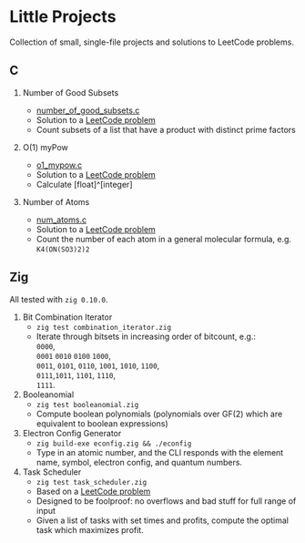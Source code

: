 # Little Projects

Collection of small, single-file projects and solutions to LeetCode problems.

## C

1. Number of Good Subsets
   * [number\_of\_good\_subsets.c](number_of_good_subsets.c)
   * Solution to a [LeetCode
     problem](https://leetcode.com/problems/the-number-of-good-subsets/)
   * Count subsets of a list that have a product with distinct prime factors

2. O(1) myPow
   * [o1_mypow.c](o1_mypow.c)
   * Solution to a [LeetCode problem](https://leetcode.com/problems/powx-n/)
   * Calculate [float]^[integer]

3. Number of Atoms
   * [num_atoms.c](num_atoms.c)
   * Solution to a [LeetCode problem](https://leetcode.com/problems/number-of-atoms/)
   * Count the number of each atom in a general molecular formula, e.g. `K4(ON(SO3)2)2`

## Zig

All tested with `zig 0.10.0`.

1. Bit Combination Iterator
   * `zig test combination_iterator.zig`
   * Iterate through bitsets in increasing order of bitcount, e.g.: \
     `0000`,\
     `0001` `0010` `0100` `1000`,\
     `0011`, `0101`, `0110`, `1001`, `1010`, `1100`,\
     `0111`,`1011`, `1101`, `1110`,\
     `1111`.
2. Booleanomial
   * `zig test booleanomial.zig`
   * Compute boolean polynomials (polynomials over GF(2) which are equivalent to
     boolean expressions)
3. Electron Config Generator
   * `zig build-exe econfig.zig && ./econfig`
   * Type in an atomic number, and the CLI responds with the element name,
     symbol, electron config, and quantum numbers.
4. Task Scheduler
   * `zig test task_scheduler.zig`
   * Based on a [LeetCode
     problem](https://leetcode.com/problems/maximum-profit-in-job-scheduling/)
   * Designed to be foolproof: no overflows and bad stuff for full range of
     input
   * Given a list of tasks with set times and profits, compute the optimal task
     which maximizes profit.
